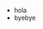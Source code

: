 - hola
- byebye

<!---
bloopsfoot/bloopsfoot is a ✨ special ✨ repository because its `README.md` (this file) appears on your GitHub profile.
You can click the Preview link to take a look at your changes.
--->
